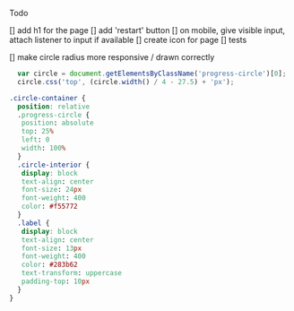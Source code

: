 Todo

[] add h1 for the page
[] add 'restart' button
[] on mobile, give visible input, attach listener to input if available
[] create icon for page
[] tests


[] make circle radius more responsive / drawn correctly

```js
  var circle = document.getElementsByClassName('progress-circle')[0];
  circle.css('top', (circle.width() / 4 - 27.5) + 'px');
```

```css
.circle-container {
  position: relative
  .progress-circle {
   position: absolute
   top: 25%
   left: 0
   width: 100%
  }
  .circle-interior {
   display: block
   text-align: center
   font-size: 24px
   font-weight: 400
   color: #f55772
  }
  .label {
   display: block
   text-align: center
   font-size: 13px
   font-weight: 400
   color: #283b62
   text-transform: uppercase
   padding-top: 10px
  }
}
```
